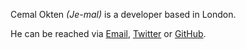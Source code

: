 Cemal Okten *(Je-mal)* is a developer based in London.

He can be reached via [Email](mailto:cemalokten@gmail.com), [Twitter](https://twitter.com/cemalokten) or [GitHub](https://github.com/cemalokten).

